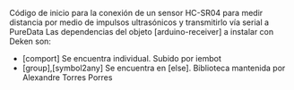 Código de inicio para la conexión de un sensor HC-SR04 para medir distancia por medio de impulsos ultrasónicos
y transmitirlo vía serial a PureData
Las dependencias del objeto [arduino-receiver] a instalar con Deken son:
<ul>
    <li>[comport] Se encuentra individual. Subido por iembot</li>
    <li>[group],[symbol2any] Se encuentra en [else]<https://github.com/porres/pd-else>. Biblioteca mantenida por Alexandre Torres Porres</li>

</ul>